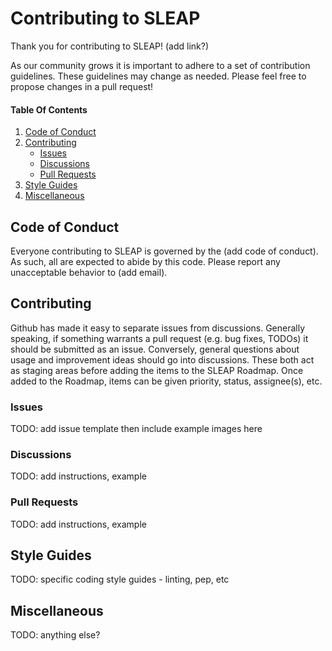 # Contributing to SLEAP

Thank you for contributing to SLEAP! (add link?)

As our community grows it is important to adhere to a set of contribution guidelines. These guidelines may change as needed. Please feel free to propose changes in a pull request! 

#### Table Of Contents

1) [Code of Conduct](#code-of-conduct)
2) [Contributing](#contributing)
    * [Issues](#issues)
    * [Discussions](#discussions)
    * [Pull Requests](#pull-requests)
3) [Style Guides](#style-guides)
4) [Miscellaneous](#miscellaneous)

## Code of Conduct

Everyone contributing to SLEAP is governed by the (add code of conduct). As such, all are expected to abide by this code. Please report any unacceptable behavior to (add email).

## Contributing

Github has made it easy to separate issues from discussions. Generally speaking, if something warrants a pull request (e.g. bug fixes, TODOs) it should be submitted as an issue. Conversely, general questions about usage and improvement ideas should go into discussions. These both act as staging areas before adding the items to the SLEAP Roadmap. Once added to the Roadmap, items can be given priority, status, assignee(s), etc. 

### Issues

TODO: add issue template then include example images here

### Discussions

TODO: add instructions, example 

### Pull Requests

TODO: add instructions, example

## Style Guides

TODO: specific coding style guides - linting, pep, etc

## Miscellaneous

TODO: anything else?
